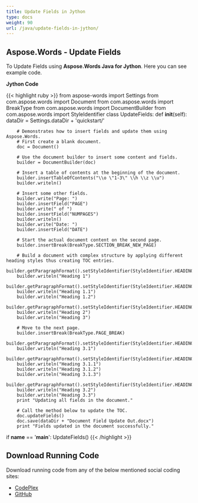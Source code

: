 ```yaml
---
title: Update Fields in Jython
type: docs
weight: 90
url: /java/update-fields-in-jython/
---
```


## **Aspose.Words - Update Fields**

To Update Fields using **Aspose.Words Java for Jython**. Here you can see example code.

**Jython Code**

{{< highlight ruby >}}
from aspose-words import Settings
from com.aspose.words import Document
from com.aspose.words import BreakType
from com.aspose.words import DocumentBuilder
from com.aspose.words import StyleIdentifier
class UpdateFields:
    def __init__(self):
        dataDir = Settings.dataDir + 'quickstart/'

        # Demonstrates how to insert fields and update them using Aspose.Words.
        # First create a blank document.
        doc = Document()

        # Use the document builder to insert some content and fields.
        builder = DocumentBuilder(doc)

        # Insert a table of contents at the beginning of the document.
        builder.insertTableOfContents("\\o \"1-3\" \\h \\z \\u")
        builder.writeln()

        # Insert some other fields.
        builder.write("Page: ")
        builder.insertField("PAGE")
        builder.write(" of ")
        builder.insertField("NUMPAGES")
        builder.writeln()
        builder.write("Date: ")
        builder.insertField("DATE")

        # Start the actual document content on the second page.
        builder.insertBreak(BreakType.SECTION_BREAK_NEW_PAGE)

        # Build a document with complex structure by applying different heading styles thus creating TOC entries.
        builder.getParagraphFormat().setStyleIdentifier(StyleIdentifier.HEADING_1)
        builder.writeln("Heading 1")
        builder.getParagraphFormat().setStyleIdentifier(StyleIdentifier.HEADING_2)
        builder.writeln("Heading 1.1")
        builder.writeln("Heading 1.2")
        builder.getParagraphFormat().setStyleIdentifier(StyleIdentifier.HEADING_1)
        builder.writeln("Heading 2")
        builder.writeln("Heading 3")

        # Move to the next page.
        builder.insertBreak(BreakType.PAGE_BREAK)
        builder.getParagraphFormat().setStyleIdentifier(StyleIdentifier.HEADING_2)
        builder.writeln("Heading 3.1")
        builder.getParagraphFormat().setStyleIdentifier(StyleIdentifier.HEADING_3)
        builder.writeln("Heading 3.1.1")
        builder.writeln("Heading 3.1.2")
        builder.writeln("Heading 3.1.3")
        builder.getParagraphFormat().setStyleIdentifier(StyleIdentifier.HEADING_2)
        builder.writeln("Heading 3.2")
        builder.writeln("Heading 3.3")
        print "Updating all fields in the document."

        # Call the method below to update the TOC.
        doc.updateFields()
        doc.save(dataDir + "Document Field Update Out.docx")
        print "Fields updated in the document successfully."
if __name__ == '__main__':
    UpdateFields()
{{< /highlight >}}

## **Download Running Code**

Download running code from any of the below mentioned social coding sites:

- [CodePlex](https://asposewordsjavajython.codeplex.com/releases/view/619260)
- [GitHub](https://github.com/aspose-words/Aspose.Words-for-Java/releases/tag/Aspose.Words_Java_for_Jython-v1.0.0)
